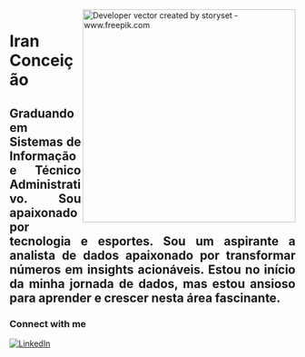 <img align="right" alt="Developer vector created by storyset - www.freepik.com" height="375" src="https://i.postimg.cc/g2Zhyhds/new-app-development-desktop.png">

<h1>
  <a href="https://github.com/IraanC">
  </a>
  <span>Iran Conceição</span>
</h1>
<h2> 
<p align="justify">  
 Graduando em Sistemas de Informação e Técnico Administrativo.
Sou apaixonado por tecnologia e esportes. Sou um aspirante a analista de dados apaixonado por transformar números em insights acionáveis. Estou no início da minha jornada de dados, mas estou ansioso para aprender e crescer nesta área fascinante.



### Connect with me

[![LinkedIn](https://img.shields.io/badge/-LinkedIn-000?style=for-the-badge&logo=linkedin&logoColor=blue&color:FFF)](https://www.linkedin.com/in/iranconcei%C3%A7%C3%A3o/)
